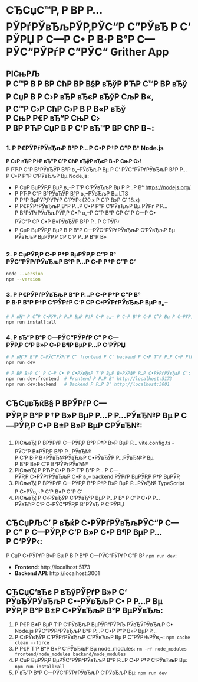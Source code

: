 # СЂСџС™Р‚ Р ВР Р…РЎРѓРЎвЂљРЎР‚РЎС“Р С”РЎвЂ Р С‘РЎРЏ Р С—Р С• Р В·Р В°Р С—РЎС“РЎРѓР С”РЎС“ Grither App

## РІСњРЉ Р С™Р В Р ВР СћР ВР В§Р вЂўР РЋР С™Р ВР вЂў Р СџР В Р С›Р вЂР вЂєР вЂўР СљР В«, Р С™Р С›Р СћР С›Р В Р В«Р вЂў Р СњР Р€Р вЂ“Р СњР С› Р ВР РЋР СџР В Р С’Р вЂ™Р ВР СћР В¬:

### 1. Р Р€РЎРѓРЎвЂљР В°Р Р…Р С•Р Р†Р С”Р В° Node.js
**Р С›Р вЂР Р‡Р вЂ”Р С’Р СћР вЂўР вЂєР В¬Р СњР С›!** Р РЋР С”Р В°РЎвЂЎР В°Р в„–РЎвЂљР Вµ Р С‘ РЎС“РЎРѓРЎвЂљР В°Р Р…Р С•Р Р†Р С‘РЎвЂљР Вµ Node.js:
- Р СџР ВµРЎР‚Р ВµР в„–Р Т‘Р С‘РЎвЂљР Вµ Р Р…Р В° https://nodejs.org/
- Р РЋР С”Р В°РЎвЂЎР В°Р в„–РЎвЂљР Вµ LTS Р Р†Р ВµРЎР‚РЎРѓР С‘РЎР‹ (20.x Р С‘Р В»Р С‘ 18.x)
- Р Р€РЎРѓРЎвЂљР В°Р Р…Р С•Р Р†Р С‘РЎвЂљР Вµ РЎРѓ Р Р…Р В°РЎРѓРЎвЂљРЎР‚Р С•Р в„–Р С”Р В°Р СР С‘ Р С—Р С• РЎС“Р СР С•Р В»РЎвЂЎР В°Р Р…Р С‘РЎР‹
- Р СџР ВµРЎР‚Р ВµР В·Р В°Р С—РЎС“РЎРѓРЎвЂљР С‘РЎвЂљР Вµ РЎвЂљР ВµРЎР‚Р СР С‘Р Р…Р В°Р В»

### 2. Р СџРЎР‚Р С•Р Р†Р ВµРЎР‚Р С”Р В° РЎС“РЎРѓРЎвЂљР В°Р Р…Р С•Р Р†Р С”Р С‘
```bash
node --version
npm --version
```

### 3. Р Р€РЎРѓРЎвЂљР В°Р Р…Р С•Р Р†Р С”Р В° Р В·Р В°Р Р†Р С‘РЎРѓР С‘Р СР С•РЎРѓРЎвЂљР ВµР в„–
```bash
# Р вЂ™ Р С”Р С•РЎР‚Р Р…Р ВµР Р†Р С•Р в„– Р С—Р В°Р С—Р С”Р Вµ Р С—РЎР‚Р С•Р ВµР С”РЎвЂљР В°
npm run install:all
```

### 4. Р вЂ”Р В°Р С—РЎС“РЎРѓР С” Р С—РЎР‚Р С‘Р В»Р С•Р В¶Р ВµР Р…Р С‘РЎРЏ
```bash
# Р вЂ”Р В°Р С—РЎС“РЎРѓР С” frontend Р С‘ backend Р С•Р Т‘Р Р…Р С•Р Р†РЎР‚Р ВµР СР ВµР Р…Р Р…Р С•
npm run dev

# Р ВР В»Р С‘ Р С—Р С• Р С•РЎвЂљР Т‘Р ВµР В»РЎРЉР Р…Р С•РЎРѓРЎвЂљР С‘:
npm run dev:frontend  # Frontend Р Р…Р В° http://localhost:5173
npm run dev:backend   # Backend Р Р…Р В° http://localhost:3001
```

## СЂСџвЂќВ§ Р ВРЎРѓР С—РЎР‚Р В°Р Р†Р В»Р ВµР Р…Р Р…РЎвЂ№Р Вµ Р С—РЎР‚Р С•Р В±Р В»Р ВµР СРЎвЂ№:

1. РІСљвЂ¦ Р ВРЎРѓР С—РЎР‚Р В°Р Р†Р В»Р ВµР Р… vite.config.ts - РЎС“Р В±РЎР‚Р В°Р Р…РЎвЂ№ Р С‘Р В·Р В±РЎвЂ№РЎвЂљР С•РЎвЂЎР Р…РЎвЂ№Р Вµ Р В°Р В»Р С‘Р В°РЎРѓРЎвЂ№
2. РІСљвЂ¦ Р РЋР С•Р В·Р Т‘Р В°Р Р… Р С—РЎР‚Р С•РЎРѓРЎвЂљР С•Р в„– backend РЎРѓР ВµРЎР‚Р Р†Р ВµРЎР‚
3. РІСљвЂ¦ Р ВРЎРѓР С—РЎР‚Р В°Р Р†Р В»Р ВµР Р…РЎвЂ№ TypeScript Р С•РЎв‚¬Р С‘Р В±Р С”Р С‘
4. РІСљвЂ¦ Р С›РЎвЂЎР С‘РЎвЂ°Р ВµР Р…Р В° Р С”Р С•Р Р…РЎвЂћР С‘Р С–РЎС“РЎР‚Р В°РЎвЂ Р С‘РЎРЏ

## СЂСџРЉС’ Р вЂќР С•РЎРѓРЎвЂљРЎС“Р С— Р С” Р С—РЎР‚Р С‘Р В»Р С•Р В¶Р ВµР Р…Р С‘РЎР‹:

Р СџР С•РЎРѓР В»Р Вµ Р В·Р В°Р С—РЎС“РЎРѓР С”Р В° `npm run dev`:
- **Frontend**: http://localhost:5173
- **Backend API**: http://localhost:3001

## СЂСџС’вЂє Р вЂўРЎРѓР В»Р С‘ РЎвЂЎРЎвЂљР С•-РЎвЂљР С• Р Р…Р Вµ РЎР‚Р В°Р В±Р С•РЎвЂљР В°Р ВµРЎвЂљ:

1. Р Р€Р В±Р ВµР Т‘Р С‘РЎвЂљР ВµРЎРѓРЎРЉ РЎвЂЎРЎвЂљР С• Node.js РЎС“РЎРѓРЎвЂљР В°Р Р…Р С•Р Р†Р В»Р ВµР Р…
2. Р С›РЎвЂЎР С‘РЎРѓРЎвЂљР С‘РЎвЂљР Вµ Р С”РЎРЊРЎв‚¬: `npm cache clean --force`
3. Р Р€Р Т‘Р В°Р В»Р С‘РЎвЂљР Вµ node_modules: `rm -rf node_modules frontend/node_modules backend/node_modules`
4. Р СџР ВµРЎР‚Р ВµРЎС“РЎРѓРЎвЂљР В°Р Р…Р С•Р Р†Р С‘РЎвЂљР Вµ: `npm run install:all`
5. Р вЂ”Р В°Р С—РЎС“РЎРѓРЎвЂљР С‘РЎвЂљР Вµ: `npm run dev`
